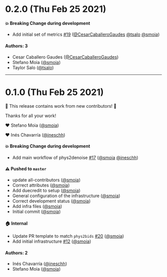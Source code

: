 # 0.2.0 (Thu Feb 25 2021)

#### 💥 Breaking Change during development

- Add initial set of metrics [#19](https://github.com/physiopy/phys2denoise/pull/19) ([@CesarCaballeroGaudes](https://github.com/CesarCaballeroGaudes) [@tsalo](https://github.com/tsalo) [@smoia](https://github.com/smoia))

#### Authors: 3

- Cesar Caballero Gaudes ([@CesarCaballeroGaudes](https://github.com/CesarCaballeroGaudes))
- Stefano Moia ([@smoia](https://github.com/smoia))
- Taylor Salo ([@tsalo](https://github.com/tsalo))

---

# 0.1.0 (Thu Feb 25 2021)

:tada: This release contains work from new contributors! :tada:

Thanks for all your work!

:heart: Stefano Moia ([@smoia](https://github.com/smoia))

:heart: Inés Chavarría ([@ineschh](https://github.com/ineschh))

#### 💥 Breaking Change during development

- Add main workflow of phys2denoise [#17](https://github.com/physiopy/phys2denoise/pull/17) ([@smoia](https://github.com/smoia) [@ineschh](https://github.com/ineschh))

#### ⚠️ Pushed to `master`

- update all-contributors ([@smoia](https://github.com/smoia))
- Correct attributes ([@smoia](https://github.com/smoia))
- Add duecredit to setup ([@smoia](https://github.com/smoia))
- General configuration of the infrastructure ([@smoia](https://github.com/smoia))
- Correct development status ([@smoia](https://github.com/smoia))
- Add infra files ([@smoia](https://github.com/smoia))
- Initial commit ([@smoia](https://github.com/smoia))

#### 🏠 Internal

- Update PR template to match `phys2bids` [#20](https://github.com/physiopy/phys2denoise/pull/20) ([@smoia](https://github.com/smoia))
- Add initial infrastructure [#12](https://github.com/physiopy/phys2denoise/pull/12) ([@smoia](https://github.com/smoia))

#### Authors: 2

- Inés Chavarría ([@ineschh](https://github.com/ineschh))
- Stefano Moia ([@smoia](https://github.com/smoia))
